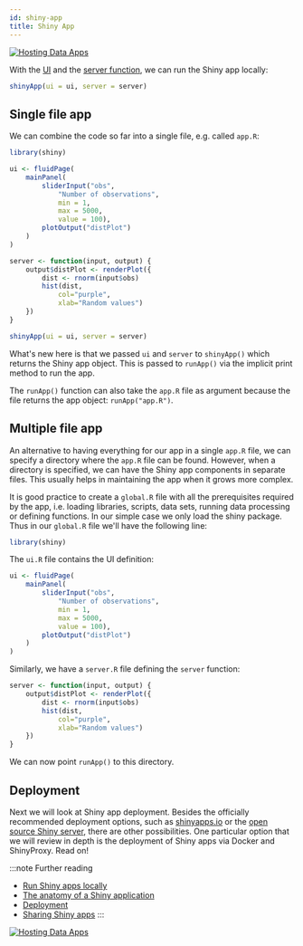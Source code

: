 ```yaml
---
id: shiny-app
title: Shiny App
---
```


[![Hosting Data Apps](https://hub.analythium.io/assets/marks/hosting-banner-2.jpg)](https://hosting.analythium.io/?utm_source=as-hub&utm_medium=web&utm_campaign=evergreen)

With the [UI](shiny-ui)
and the [server function](shiny-server),
we can run the Shiny app locally:

```r
shinyApp(ui = ui, server = server)
```

## Single file app

We can combine the code so far into a single file, e.g. called `app.R`:

```r
library(shiny)

ui <- fluidPage(
    mainPanel(
        sliderInput("obs",
            "Number of observations",
            min = 1,
            max = 5000,
            value = 100),
        plotOutput("distPlot")
    )
)

server <- function(input, output) {
    output$distPlot <- renderPlot({
        dist <- rnorm(input$obs)
        hist(dist,
            col="purple",
            xlab="Random values")
    })
}

shinyApp(ui = ui, server = server)
```

What's new here is that we passed `ui` and `server` to `shinyApp()` which
returns the Shiny app object. This is passed to `runApp()` via the implicit print method to run the app.

The `runApp()` function can also take the
`app.R` file as argument because the file returns the app object:
`runApp("app.R")`.

## Multiple file app

An alternative to having everything for our app in a single `app.R` file, we can specify a directory where the `app.R` file can be found.
However, when a directory is specified, we can have the Shiny app components
in separate files. This usually helps in maintaining the app when it grows more complex.

It is good practice to create a `global.R` file with all the prerequisites
required by the app, i.e. loading libraries, scripts, data sets, running data
processing or defining functions. In our simple case we only load
the shiny package. Thus in our `global.R` file we'll have the following line:

```r
library(shiny)
```

The `ui.R` file contains the UI definition:

```r
ui <- fluidPage(
    mainPanel(
        sliderInput("obs",
            "Number of observations",
            min = 1,
            max = 5000,
            value = 100),
        plotOutput("distPlot")
    )
)
```

Similarly, we have a `server.R` file defining the `server` function:

```r
server <- function(input, output) {
    output$distPlot <- renderPlot({
        dist <- rnorm(input$obs)
        hist(dist,
            col="purple",
            xlab="Random values")
    })
}
```

We can now point `runApp()` to this directory.

## Deployment

Next we will look at Shiny app deployment.
Besides the officially recommended
deployment options, such as [shinyapps.io](https://www.shinyapps.io/)
or the [open source Shiny server](https://rstudio.com/products/shiny/download-server/), there are other possibilities.
One particular option that we will review in depth is the
deployment of Shiny apps via Docker and ShinyProxy. Read on!

:::note Further reading
* [Run Shiny apps locally](https://hosting.analythium.io/?utm_source=as-hub&utm_medium=web&utm_campaign=evergreenrun-shiny-apps-locally?utm_source=as-hub&utm_medium=web&utm_campaign=launch-april-2021)
* [The anatomy of a Shiny application](https://hosting.analythium.io/?utm_source=as-hub&utm_medium=web&utm_campaign=evergreenthe-anatomy-of-a-shiny-application?utm_source=as-hub&utm_medium=web&utm_campaign=launch-april-2021)
* [Deployment](https://shiny.rstudio.com/deploy/)
* [Sharing Shiny apps](https://shiny.rstudio.com/tutorial/written-tutorial/lesson7/)
:::

[![Hosting Data Apps](https://hub.analythium.io/assets/marks/hosting-banner-2.jpg)](https://hosting.analythium.io/?utm_source=as-hub&utm_medium=web&utm_campaign=evergreen)
